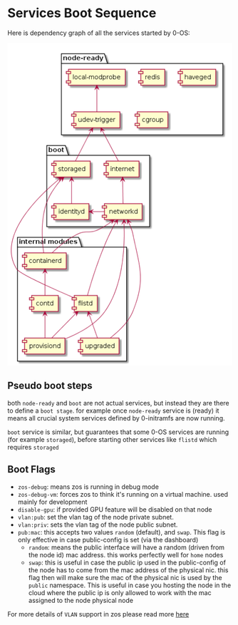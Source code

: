 # Services Boot Sequence

Here is dependency graph of all the services started by 0-OS:

![boot sequence](../assets/boot_sequence.png)

## Pseudo boot steps

both `node-ready` and `boot` are not actual services, but instead they are there to define a `boot stage`. for example once `node-ready` service is (ready) it means all crucial system services defined by 0-initramfs are now running.

`boot` service is similar, but guarantees that some 0-OS services are running (for example `storaged`), before starting other services like `flistd` which requires `storaged`

## Boot Flags

- `zos-debug`: means zos is running in debug mode
- `zos-debug-vm`: forces zos to think it's running on a virtual machine. used mainly for development
- `disable-gpu`: if provided GPU feature will be disabled on that node
- `vlan:pub`: set the vlan tag of the node private subnet.
- `vlan:priv`: sets the vlan tag of the node public subnet.
- `pub:mac`: this accepts two values `random` (default), and `swap`. This flag is only effective in case public-config is set (via the dashboard)
  - `random`: means the public interface will have a random (driven from the node id) mac address. this works perfectly well for `home` nodes
  - `swap`: this is useful in case the public ip used in the public-config of the node has to come from the mac address of the physical nic. this flag then will make sure the mac of the physical nic is used by the `public` namespace. This is useful in case you hosting the node in the cloud where the public ip is only allowed to work with the mac assigned to the node physical node

For more details of `VLAN` support in zos please read more [here](network/vlans.md)
